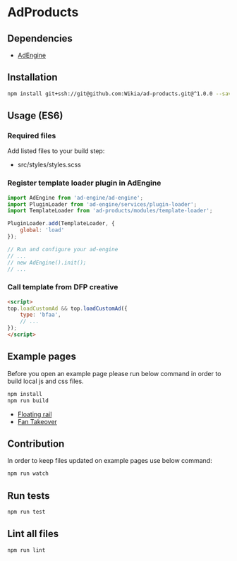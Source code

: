 # AdProducts

## Dependencies

* [AdEngine](https://github.com/Wikia/ad-engine)

## Installation

```bash
npm install git+ssh://git@github.com:Wikia/ad-products.git@^1.0.0 --save
```

## Usage (ES6)

### Required files

Add listed files to your build step:

* src/styles/styles.scss

### Register template loader plugin in AdEngine

```javascript
import AdEngine from 'ad-engine/ad-engine';
import PluginLoader from 'ad-engine/services/plugin-loader';
import TemplateLoader from 'ad-products/modules/template-loader';

PluginLoader.add(TemplateLoader, {
	global: 'load'
});

// Run and configure your ad-engine
// ...
// new AdEngine().init();
// ...
```

### Call template from DFP creative

```html
<script>
top.loadCustomAd && top.loadCustomAd({
	type: 'bfaa',
	// ...
});
</script>
```

## Example pages

Before you open an example page please run below command in order to build local js and css files.

```bash
npm install
npm run build
```

* [Floating rail](examples/templates/floating-rail)
* [Fan Takeover](examples/templates/uap)

## Contribution

In order to keep files updated on example pages use below command:

```bash
npm run watch
```

## Run tests

```bash
npm run test
```

## Lint all files

```bash
npm run lint
```

